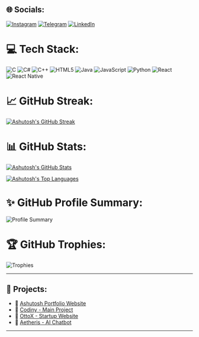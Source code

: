 ## 🌐 Socials:
[![Instagram](https://img.shields.io/badge/Instagram-%23E4405F.svg?logo=Instagram&logoColor=white)](https://instagram.com/ashutoshmishra.52)
[![Telegram](https://img.shields.io/badge/Telegram-%2300A9E0.svg?logo=Telegram&logoColor=white)](https://web.telegram.org/k/#@ccodewithashutoshmishra)
[![LinkedIn](https://img.shields.io/badge/LinkedIn-%230077B5.svg?logo=LinkedIn&logoColor=white)](https://www.linkedin.com/in/ashutosh-mishra-dev/)

# 💻 Tech Stack:
![C](https://img.shields.io/badge/c-%2300599C.svg?style=for-the-badge&logo=c&logoColor=white)
![C#](https://img.shields.io/badge/c%23-%23239120.svg?style=for-the-badge&logo=csharp&logoColor=white)
![C++](https://img.shields.io/badge/c++-%2300599C.svg?style=for-the-badge&logo=c%2B%2B&logoColor=white)
![HTML5](https://img.shields.io/badge/html5-%23E34F26.svg?style=for-the-badge&logo=html5&logoColor=white)
![Java](https://img.shields.io/badge/java-%23ED8B00.svg?style=for-the-badge&logo=openjdk&logoColor=white)
![JavaScript](https://img.shields.io/badge/javascript-%23323330.svg?style=for-the-badge&logo=javascript&logoColor=%23F7DF1E)
![Python](https://img.shields.io/badge/python-3670A0?style=for-the-badge&logo=python&logoColor=ffdd54)
![React](https://img.shields.io/badge/react-%2320232a.svg?style=for-the-badge&logo=react&logoColor=%2361DAFB)
![React Native](https://img.shields.io/badge/react_native-%2320232a.svg?style=for-the-badge&logo=react&logoColor=%2361DAFB)

# 📈 GitHub Streak:
[![Ashutosh's GitHub Streak](https://github-readme-streak-stats.herokuapp.com/?user=ashutoshmishra52&theme=radical)](https://github.com/ashutoshmishra52)

# 📊 GitHub Stats:
[![Ashutosh's GitHub Stats](https://github-readme-stats.vercel.app/api?username=ashutoshmishra52&show_icons=true&theme=radical&count_private=true&include_all_commits=true)](https://github.com/ashutoshmishra52)

[![Ashutosh's Top Languages](https://github-readme-stats.vercel.app/api/top-langs/?username=ashutoshmishra52&theme=radical&layout=donut&langs_count=20&count_private=true)](https://github.com/ashutoshmishra52)

# ✨ GitHub Profile Summary:
![Profile Summary](https://github-profile-summary-cards.vercel.app/api/cards/profile-details?username=ashutoshmishra52&theme=radical)

# 🏆 GitHub Trophies:
![Trophies](https://github-profile-trophy.vercel.app/?username=ashutoshmishra52&theme=radical&no-frame=false&no-bg=true&margin-w=4)

---

## 📌 Projects:
- 🔗 [Ashutosh Portfolio Website](https://ashutoshkrmishra.vercel.app/)
- 🔗 [Codiny - Main Project](https://codiny.codewithrandom.com/)
- 🔗 [OttoX - Startup Website](https://www.ottox.in/)
- 🔗 [Aetheris - AI Chatbot](https://www.codewithashutoshmishra.com/)

---

<!-- Proudly created with ❤️ by Ashutosh -->
